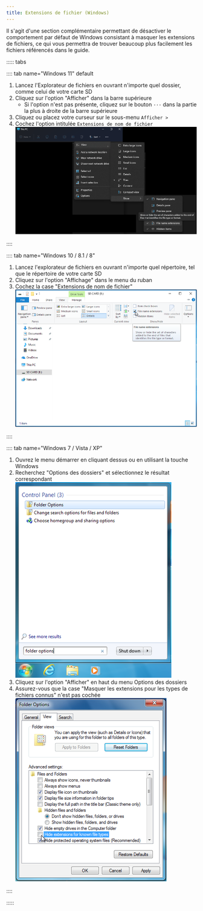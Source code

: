 ```yaml
---
title: Extensions de fichier (Windows)
---
```


Il s'agit d'une section complémentaire permettant de désactiver le comportement par défaut de Windows consistant à masquer les extensions de fichiers, ce qui vous permettra de trouver beaucoup plus facilement les fichiers référencés dans le guide.

::::: tabs

:::: tab name="Windows 11" default

1. Lancez l'Explorateur de fichiers en ouvrant n'importe quel dossier, comme celui de votre carte SD
1. Cliquez sur l'option "Afficher" dans la barre supérieure
   - Si l'option n'est pas présente, cliquez sur le bouton `···` dans la partie la plus à droite de la barre supérieure
3. Cliquez ou placez votre curseur sur le sous-menu `Afficher >`
4. Cochez l'option intitulée `Extensions de nom de fichier` ![Capture d'écran du survol des "Extensions de nom de fichier" case à cocher sur Windows 11](/assets/images/windows-11-file-extensions.png)

::::

:::: tab name="Windows 10 / 8.1 / 8"

1. Lancez l'explorateur de fichiers en ouvrant n'importe quel répertoire, tel que le répertoire de votre carte SD
1. Cliquez sur l'option "Affichage" dans le menu du ruban
1. Cochez la case "Extensions de nom de fichier" ![Capture d'écran du survol des "Extensions de nom de fichier" case à cocher sur Windows 10](/assets/images/windows-10-file-extensions.png)

::::

:::: tab name="Windows 7 / Vista / XP"

1. Ouvrez le menu démarrer en cliquant dessus ou en utilisant la touche Windows
1. Recherchez "Options des dossiers" et sélectionnez le résultat correspondant ![Capture d'écran d'une recherche pour "options de dossier" dans le menu Démarrer de Windows 7](/assets/images/windows-7-folder-options-start-menu.png)
1. Cliquez sur l'option "Afficher" en haut du menu Options des dossiers
1. Assurez-vous que la case "Masquer les extensions pour les types de fichiers connus" n'est pas cochée ![Capture d'écran des "Options des dossiers" fenêtre sur Windows 7 avec "Masquer les extensions pour les types connus" éteindre](/assets/images/windows-7-folder-options.png)

::::

:::::
